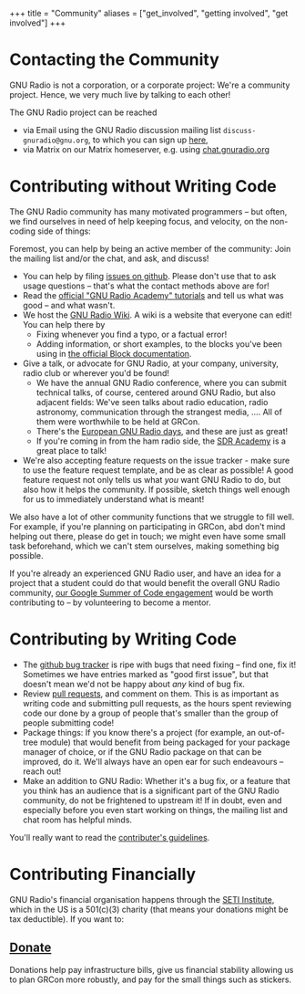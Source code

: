 +++
title = "Community"
aliases = ["get_involved", "getting involved", "get involved"]
+++

# Contacting the Community

GNU Radio is not a corporation, or a corporate project: We're a community
project. Hence, we very much live by talking to each other!

The GNU Radio project can be reached

* via Email using the GNU Radio discussion mailing list
  `discuss-gnuradio@gnu.org`, to which you can sign up
  [here](https://lists.gnu.org/mailman/listinfo/discuss-gnuradio),
* via Matrix on our Matrix homeserver, e.g. using
  [chat.gnuradio.org](https://chat.gnuradio.org) 

<!--, or
* via IRC in #gnuradio on [libera.chat](https://libera.chat). Those two chat
  rooms are "bridged", the same messages appear on both.
//-->

# Contributing without Writing Code

The GNU Radio community has many motivated programmers – but often, we find
ourselves in need of help keeping focus, and velocity, on the non-coding side of
things:

Foremost, you can help by being an active member of the community: Join the
mailing list and/or the chat, and ask, and discuss!

* You can help by filing [issues on github](https://github.com/gnuradio/gnuradio/issues).
  Please don't use that to ask usage questions – that's what the contact methods
  above are for!
* Read the [official "GNU Radio Academy" tutorials](https://tutorials.gnuradio.org)
  and tell us what was good – and what wasn't.
* We host the [GNU Radio Wiki](https://wiki.gnuradio.org). A wiki is a website
  that everyone can edit! You can help there by
  * Fixing whenever you find a typo, or a factual error!
  * Adding information, or short examples, to the blocks you've been using in
    [the official Block documentation](https://wiki.gnuradio.org/index.php?title=Category:Block_Docs).
* Give a talk, or advocate for GNU Radio, at your company, university, radio
  club or wherever you'd be found!
   * We have the annual GNU Radio conference, where you can submit technical
     talks, of course, centered around GNU Radio, but also adjacent fields:
     We've seen talks about radio education, radio astronomy, communication
     through the strangest media, …. All of them were worthwhile to be held at
     GRCon.
   * There's the
     [European GNU Radio days](https://www.youtube.com/channel/UCFzddPoztcHLuwFWRPJTNrQ/videos),
     and these are just as great!
   * If you're coming in from the ham radio side, the [SDR
     Academy](https://sdra.io/) is a great place to talk!
* We're also accepting feature requests on the issue tracker - make sure to use
  the feature request template, and be as clear as possible! A good feature
  request not only tells us what *you* want GNU Radio to do, but also how it
  helps the community. If possible, sketch things well enough for us to
  immediately understand what is meant!

We also have a lot of other community functions that we struggle to fill well.
For example, if you're planning on participating in GRCon, abd don't mind
helping out there, please do get in touch; we might even have some small task
beforehand, which we can't stem ourselves, making something big possible.

If you're already an experienced GNU Radio user, and have an idea for a project
that a student could do that would benefit the overall GNU Radio community,
[our Google Summer of Code engagement](https://wiki.gnuradio.org/index.php?title=GSoC)
would be worth contributing to – by volunteering to become a mentor.

# Contributing by Writing Code

* The [github bug tracker](https://github.com/gnuradio/gnuradio/issues) is ripe
  with bugs that need fixing – find one, fix it! Sometimes we have entries
  marked as "good first issue", but that doesn't mean we'd not be happy about
  *any* kind of bug fix.
* Review [pull requests](https://github.com/gnuradio/gnuradio/pulls), and
  comment on them. This is as important as writing code and submitting pull
  requests, as the hours spent reviewing code our done by a group of people
  that's smaller than the group of people submitting code!
* Package things: If you know there's a project (for example, an out-of-tree
  module) that would benefit from being packaged for your package manager of
  choice, or if the GNU Radio package on that can be improved, do it. We'll
  always have an open ear for such endeavours – reach out!
* Make an addition to GNU Radio: Whether it's a bug fix, or a feature that you
  think has an audience that is a significant part of the GNU Radio community,
  do not be frightened to upstream it! If in doubt, even and especially before
  you even start working on things, the mailing list and chat room has helpful
  minds.

You'll really want to read the [contributer's guidelines](https://wiki.gnuradio.org/index.php?title=Development).

# Contributing Financially

GNU Radio's financial organisation happens through the [SETI
Institute](https://www.seti.org), which in the US is a 501(c)(3) charity (that
means your donations might be tax deductible). If you want to:

## [Donate](https://donorbox.org/gnuradio)

Donations help pay infrastructure bills, give us financial stability allowing us
to plan GRCon more robustly, and pay for the small things such as stickers.
